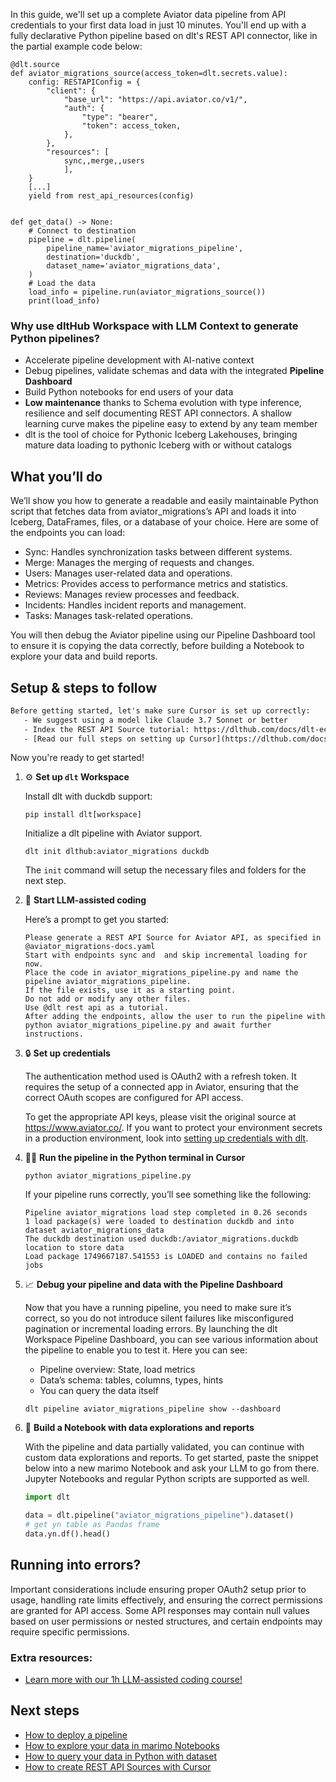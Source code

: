 In this guide, we'll set up a complete Aviator data pipeline from API credentials to your first data load in just 10 minutes. You'll end up with a fully declarative Python pipeline based on dlt's REST API connector, like in the partial example code below:

```python-outcome
@dlt.source
def aviator_migrations_source(access_token=dlt.secrets.value):
    config: RESTAPIConfig = {
        "client": {
            "base_url": "https://api.aviator.co/v1/",
            "auth": {
                "type": "bearer",
                "token": access_token,
            },
        },
        "resources": [
            sync,,merge,,users
            ],
    }
    [...]
    yield from rest_api_resources(config)


def get_data() -> None:
    # Connect to destination
    pipeline = dlt.pipeline(
        pipeline_name='aviator_migrations_pipeline',
        destination='duckdb',
        dataset_name='aviator_migrations_data', 
    )
    # Load the data
    load_info = pipeline.run(aviator_migrations_source())
    print(load_info) 
```

### Why use dltHub Workspace with LLM Context to generate Python pipelines?

- Accelerate pipeline development with AI-native context
- Debug pipelines, validate schemas and data with the integrated **Pipeline Dashboard**
- Build Python notebooks for end users of your data
- **Low maintenance** thanks to Schema evolution with type inference, resilience and self documenting REST API connectors. A shallow learning curve makes the pipeline easy to extend by any team member
- dlt is the tool of choice for Pythonic Iceberg Lakehouses, bringing mature data loading to pythonic Iceberg with or without catalogs

## What you’ll do

We’ll show you how to generate a readable and easily maintainable Python script that fetches data from aviator_migrations’s API and loads it into Iceberg, DataFrames, files, or a database of your choice. Here are some of the endpoints you can load:

- Sync: Handles synchronization tasks between different systems.
- Merge: Manages the merging of requests and changes.
- Users: Manages user-related data and operations.
- Metrics: Provides access to performance metrics and statistics.
- Reviews: Manages review processes and feedback.
- Incidents: Handles incident reports and management.
- Tasks: Manages task-related operations.

You will then debug the Aviator pipeline using our Pipeline Dashboard tool to ensure it is copying the data correctly, before building a Notebook to explore your data and build reports.

## Setup & steps to follow

```default
Before getting started, let's make sure Cursor is set up correctly:
   - We suggest using a model like Claude 3.7 Sonnet or better
   - Index the REST API Source tutorial: https://dlthub.com/docs/dlt-ecosystem/verified-sources/rest_api/ and add it to context as **@dlt rest api**
   - [Read our full steps on setting up Cursor](https://dlthub.com/docs/dlt-ecosystem/llm-tooling/cursor-restapi#23-configuring-cursor-with-documentation)
```

Now you're ready to get started!

1. ⚙️ **Set up `dlt` Workspace**
    
    Install dlt with duckdb support:
    ```shell
    pip install dlt[workspace]
    ```

    Initialize a dlt pipeline with Aviator support.
    ```shell
    dlt init dlthub:aviator_migrations duckdb
    ```

    The `init` command will setup the necessary files and folders for the next step.
    
2. 🤠 **Start LLM-assisted coding**
    
    Here’s a prompt to get you started:
    
    ```prompt
    Please generate a REST API Source for Aviator API, as specified in @aviator_migrations-docs.yaml 
    Start with endpoints sync and  and skip incremental loading for now. 
    Place the code in aviator_migrations_pipeline.py and name the pipeline aviator_migrations_pipeline. 
    If the file exists, use it as a starting point. 
    Do not add or modify any other files. 
    Use @dlt rest api as a tutorial. 
    After adding the endpoints, allow the user to run the pipeline with python aviator_migrations_pipeline.py and await further instructions.
    ```

    
3. 🔒 **Set up credentials** 
    
    The authentication method used is OAuth2 with a refresh token. It requires the setup of a connected app in Aviator, ensuring that the correct OAuth scopes are configured for API access.
    
    To get the appropriate API keys, please visit the original source at https://www.aviator.co/.
    If you want to protect your environment secrets in a production environment, look into [setting up credentials with dlt](https://dlthub.com/docs/walkthroughs/add_credentials).
    
4. 🏃‍♀️ **Run the pipeline in the Python terminal in Cursor**
    
    ```shell
    python aviator_migrations_pipeline.py
    ```
    
    If your pipeline runs correctly, you’ll see something like the following:
    
    ```shell
    Pipeline aviator_migrations load step completed in 0.26 seconds
    1 load package(s) were loaded to destination duckdb and into dataset aviator_migrations_data
    The duckdb destination used duckdb:/aviator_migrations.duckdb location to store data
    Load package 1749667187.541553 is LOADED and contains no failed jobs
    ```
    
5. 📈 **Debug your pipeline and data with the Pipeline Dashboard**

    Now that you have a running pipeline, you need to make sure it’s correct, so you do not introduce silent failures like misconfigured pagination or incremental loading errors. By launching the dlt Workspace Pipeline Dashboard, you can see various information about the pipeline to enable you to test it. Here you can see:
    - Pipeline overview: State, load metrics
    - Data’s schema: tables, columns, types, hints
    - You can query the data itself
    
    ```shell
    dlt pipeline aviator_migrations_pipeline show --dashboard
    ```
    
6. 🐍 **Build a Notebook with data explorations and reports**

    With the pipeline and data partially validated, you can continue with custom data explorations and reports. To get started, paste the snippet below into a new marimo Notebook and ask your LLM to go from there. Jupyter Notebooks and regular Python scripts are supported as well.

    
    ```python
    import dlt

   data = dlt.pipeline("aviator_migrations_pipeline").dataset()
   # get yn table as Pandas frame
   data.yn.df().head()
    ```

## Running into errors?

Important considerations include ensuring proper OAuth2 setup prior to usage, handling rate limits effectively, and ensuring the correct permissions are granted for API access. Some API responses may contain null values based on user permissions or nested structures, and certain endpoints may require specific permissions.

### Extra resources:

- [Learn more with our 1h LLM-assisted coding course!](https://www.youtube.com/watch?v=GGid70rnJuM)

## Next steps

- [How to deploy a pipeline](https://dlthub.com/docs/walkthroughs/deploy-a-pipeline)
- [How to explore your data in marimo Notebooks](https://dlthub.com/docs/general-usage/dataset-access/marimo)
- [How to query your data in Python with dataset](https://dlthub.com/docs/general-usage/dataset-access/dataset)
- [How to create REST API Sources with Cursor](https://dlthub.com/docs/dlt-ecosystem/llm-tooling/cursor-restapi)